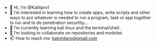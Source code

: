 - 👋 Hi, I’m @Kalilipro1
- 👀 I’m interested in learning how to create apps, write scripts and other ways to put whatever is needed to run a program, task or app together to run and to do penetration securtity...
- 🌱 I’m currently learning kali linux and the terminal/shell..
- 💞️ I’m looking to collaborate on repositories and modules
- 📫 How to reach me: kalvinlipro@gmail.com

<!---
Kalilipro1/Kalilipro1 is a ✨ special ✨ repository because its `README.md` (this file) appears on your GitHub profile.
You can click the Preview link to take a look at your changes.
--->

